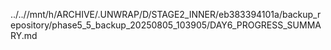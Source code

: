 ../..//mnt/h/ARCHIVE/.UNWRAP/D/STAGE2_INNER/eb383394101a/backup_repository/phase5_5_backup_20250805_103905/DAY6_PROGRESS_SUMMARY.md